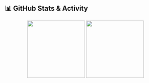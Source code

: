 ## 📊 GitHub Stats & Activity

<p align="center">
  <img src="https://github-readme-stats.vercel.app/api?username=fashaap&show_icons=true&theme=github_dark" height="180em" />
  <img src="https://github-readme-stats.vercel.app/api/top-langs/?username=fashaap&layout=compact&theme=github_dark" height="180em" />
</p>

